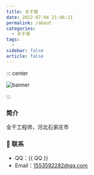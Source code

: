 ```yaml
---
title: 关于我
date: 2022-07-04 21:46:11
permalink: /about
categories: 
  - 关于我
tags: 
  - 
sidebar: false
article: false
---
```


::: center

![banner](https://cdn.staticaly.com/gh/Lucky-Ya-Q/image-store@main/blog/banner.61aaip4o8180.webp)

:::

<!-- more -->

### 简介

全干工程师，河北石家庄市

### :email: 联系

- QQ：<a :href="qqUrl" class='qq'>{{ QQ }}</a>
- Email：<a href="mailto:1553592282@qq.com">1553592282@qq.com</a>

<script>
  export default {
    data(){
      return {
        QQ: '1553592282',
        qqUrl: `tencent://message/?uin=${this.QQ}&Site=&Menu=yes`
      }
    },
    mounted(){
      const flag =  navigator.userAgent.match(/(phone|pad|pod|iPhone|iPod|ios|iPad|Android|Mobile|BlackBerry|IEMobile|MQQBrowser|JUC|Fennec|wOSBrowser|BrowserNG|WebOS|Symbian|Windows Phone)/i);
      if(flag){
        this.qqUrl = `mqqwpa://im/chat?chat_type=wpa&uin=${this.QQ}&version=1&src_type=web&web_src=oicqzone.com`
      }
    }
  }
</script>
